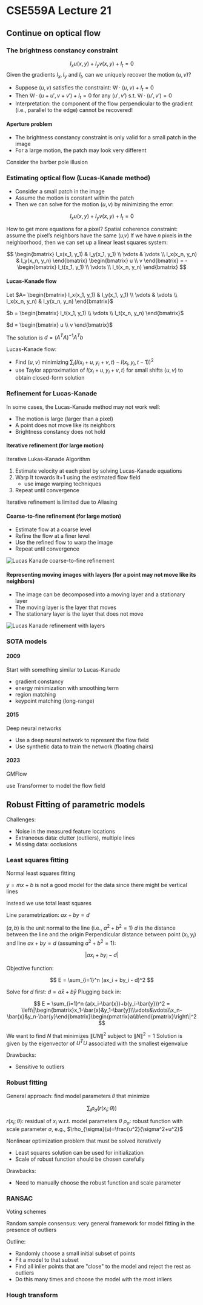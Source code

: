 # CSE559A Lecture 21

## Continue on optical flow

### The brightness constancy constraint

$$
I_x u(x,y) + I_y v(x,y) + I_t = 0
$$
Given the gradients $I_x, I_y$ and $I_t$, can we uniquely recover the motion $(u,v)$?

- Suppose $(u, v)$ satisfies the constraint: $\nabla I \cdot (u,v) + I_t = 0$
- Then $\nabla I \cdot (u+u', v+v') + I_t = 0$ for any $(u', v')$ s.t. $\nabla I \cdot (u', v') = 0$
- Interpretation: the component of the flow perpendicular to the gradient (i.e., parallel to the edge) cannot be recovered!

#### Aperture problem

- The brightness constancy constraint is only valid for a small patch in the image
- For a large motion, the patch may look very different

Consider the barber pole illusion

### Estimating optical flow (Lucas-Kanade method)

- Consider a small patch in the image
- Assume the motion is constant within the patch
- Then we can solve for the motion $(u, v)$ by minimizing the error:

$$
I_x u(x,y) + I_y v(x,y) + I_t = 0
$$

How to get more equations for a pixel?
Spatial coherence constraint:  assume the pixel’s neighbors have the same (𝑢,𝑣)
If we have 𝑛 pixels in the neighborhood, then we can set up a linear least squares system:

$$
\begin{bmatrix}
I_x(x_1, y_1) & I_y(x_1, y_1) \\
\vdots & \vdots \\
I_x(x_n, y_n) & I_y(x_n, y_n)
\end{bmatrix}
\begin{bmatrix}
u \\ v
\end{bmatrix} = -\begin{bmatrix}
I_t(x_1, y_1) \\ \vdots \\ I_t(x_n, y_n)
\end{bmatrix}
$$

#### Lucas-Kanade flow

Let $A=
\begin{bmatrix}
I_x(x_1, y_1) & I_y(x_1, y_1) \\
\vdots & \vdots \\
I_x(x_n, y_n) & I_y(x_n, y_n)
\end{bmatrix}$

$b = \begin{bmatrix}
I_t(x_1, y_1) \\ \vdots \\ I_t(x_n, y_n)
\end{bmatrix}$

$d = \begin{bmatrix}
u \\ v
\end{bmatrix}$

The solution is $d=(A^T A)^{-1} A^T b$

Lucas-Kanade flow: 

- Find $(u,v)$ minimizing $\sum_{i} (I(x_i+u,y_i+v,t)-I(x_i,y_i,t-1))^2$
- use Taylor approximation of $I(x_i+u,y_i+v,t)$ for small shifts $(u,v)$ to obtain closed-form solution

### Refinement for Lucas-Kanade

In some cases, the Lucas-Kanade method may not work well:
- The motion is large (larger than a pixel)
- A point does not move like its neighbors
- Brightness constancy does not hold

#### Iterative refinement (for large motion)

Iterative Lukas-Kanade Algorithm

1. Estimate velocity at each pixel by solving Lucas-Kanade equations
2. Warp It towards It+1 using the estimated flow field
   - use image warping techniques
3. Repeat until convergence

Iterative refinement is limited due to Aliasing

#### Coarse-to-fine refinement (for large motion)

- Estimate flow at a coarse level
- Refine the flow at a finer level
- Use the refined flow to warp the image
- Repeat until convergence

![Lucas Kanade coarse-to-fine refinement](https://notenextra.trance-0.com/CSE559A/Lucas_Kanade_coarse-to-fine_refinement.png)

#### Representing moving images with layers (for a point may not move like its neighbors)

- The image can be decomposed into a moving layer and a stationary layer
- The moving layer is the layer that moves
- The stationary layer is the layer that does not move

![Lucas Kanade refinement with layers](https://notenextra.trance-0.com/CSE559A/Lucas_Kanade_refinement_with_layers.png)

### SOTA models

#### 2009

Start with something similar to Lucas-Kanade

- gradient constancy
- energy minimization with smoothing term
- region matching
- keypoint matching (long-range)

#### 2015

Deep neural networks

- Use a deep neural network to represent the flow field
- Use synthetic data to train the network (floating chairs)

#### 2023

GMFlow

use Transformer to model the flow field

## Robust Fitting of parametric models

Challenges:

- Noise in the measured feature locations
- Extraneous data: clutter (outliers), multiple lines
- Missing data: occlusions

### Least squares fitting

Normal least squares fitting

$y=mx+b$ is not a good model for the data since there might be vertical lines

Instead we use total least squares

Line parametrization: $ax+by=d$

$(a,b)$ is the unit normal to the line (i.e., $a^2+b^2=1$)
$d$ is the distance between the line and the origin
Perpendicular distance between point $(x_i, y_i)$ and line $ax+by=d$ (assuming $a^2+b^2=1$):

$$
|ax_i + by_i - d|
$$

Objective function:

$$
E = \sum_{i=1}^n (ax_i + by_i - d)^2
$$

Solve for $d$ first: $d =a\bar{x}+b\bar{y}$
Plugging back in:

$$
E = \sum_{i=1}^n (a(x_i-\bar{x})+b(y_i-\bar{y}))^2 = \left\|\begin{bmatrix}x_1-\bar{x}&y_1-\bar{y}\\\vdots&\vdots\\x_n-\bar{x}&y_n-\bar{y}\end{bmatrix}\begin{pmatrix}a\\b\end{pmatrix}\right\|^2
$$

We want to find $N$ that minimizes $\|UN\|^2$ subject to $\|N\|^2= 1$
Solution is given by the eigenvector of $U^T U$ associated with the smallest eigenvalue

Drawbacks:

- Sensitive to outliers

### Robust fitting

General approach: find model parameters 𝜃 that minimize

$$
\sum_{i} \rho_{\sigma}(r(x_i;\theta))
$$

$r(x_i;\theta)$: residual of $x_i$ w.r.t. model parameters $\theta$
$\rho_{\sigma}$: robust function with scale parameter $\sigma$, e.g., $\rho_{\sigma}(u)=\frac{u^2}{\sigma^2+u^2}$

Nonlinear optimization problem that must be solved iteratively

- Least squares solution can be used for initialization
- Scale of robust function should be chosen carefully

Drawbacks:

- Need to manually choose the robust function and scale parameter

### RANSAC

Voting schemes

Random sample consensus: very general framework for model fitting in the presence of outliers

Outline:

- Randomly choose a small initial subset of points
- Fit a model to that subset
- Find all inlier points that are "close" to the model and reject the rest as outliers
- Do this many times and choose the model with the most inliers

### Hough transform



